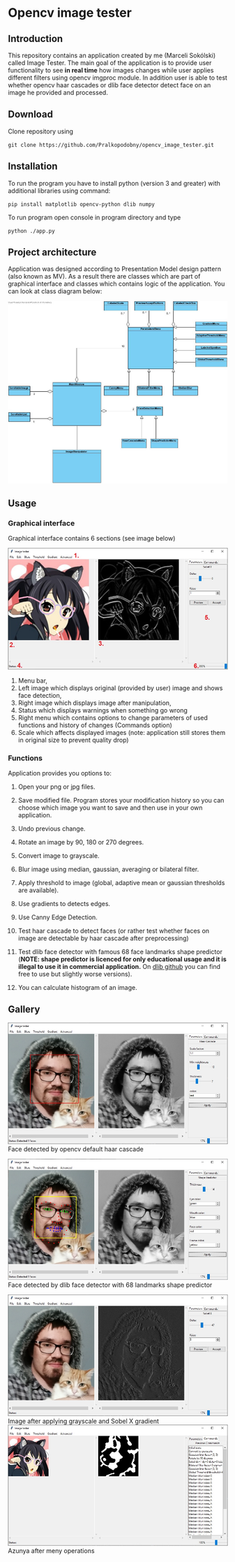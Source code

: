 # Opencv image tester
## Introduction
This repository contains an application created by me (Marceli Sokólski) called Image Tester. The main goal of the
application is to provide user functionality to see **in real time** how images changes while user applies different 
filters using opencv imgproc module. In addition user is able to test whether opencv haar cascades or dlib face detector
detect face on an image he provided and processed.
## Download
Clone repository using 

    git clone https://github.com/Pralkopodobny/opencv_image_tester.git
    
    
## Installation
To run the program you have to install python (version 3 and greater) with additional libraries using command:

    pip install matplotlib opencv-python dlib numpy
To run program open console in program directory and type

    python ./app.py
## Project architecture
Application was designed according to Presentation Model design pattern (also known as MV). As a result there are classes 
which are part of graphical interface and classes which contains logic of the application. You can look at class 
diagram below:

![](Assets/ClassDiagram.jpg)

## Usage

### Graphical interface
Graphical interface contains 6 sections (see image below)

![](Assets/Gui1.jpg)
    
1. Menu bar,
2. Left image which displays original (provided by user) image and shows face detection,
3. Right image which displays image after manipulation,
4. Status which displays warnings when something go wrong
5. Right menu which contains options to change parameters of used functions and history of changes (Commands option)
6. Scale which affects displayed images (note: application still stores them in original size to prevent quality drop)

### Functions
Application provides you options to:

1. Open your png or jpg files.
2. Save modified file. Program stores your modification history so you can choose which image you want to save 
and then use in your own application.
3. Undo previous change.
4. Rotate an image by 90, 180 or 270 degrees.
5. Convert image to grayscale.
6. Blur image using median, gaussian, averaging or bilateral filter.
7. Apply threshold to image (global, adaptive mean or gaussian thresholds are available).
8. Use gradients to detects edges.
9. Use Canny Edge Detection.
10. Test haar cascade to detect faces (or rather test whether faces on image are detectable by haar cascade 
after preprocessing)
11. Test dlib face detector with famous 68 face landmarks shape predictor 
(**NOTE: shape predictor is licenced for only educational usage and it is illegal to use it in commercial application.**
On [dlib github](https://github.com/davisking/dlib-models) you can find free to use but slightly worse versions).

12. You can calculate histogram of an image.

## Gallery
![](Assets/Gallery1.jpg)
Face detected by opencv default haar cascade

![](Assets/Gallery2.jpg)
Face detected by dlib face detector with 68 landmarks shape predictor

![](Assets/Gallery3.jpg)
Image after applying grayscale and Sobel X gradient
![](Assets/Gallery4.jpg)
Azunya after meny operations